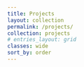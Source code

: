 ```yaml
---
title: Projects
layout: collection
permalink: /projects/
collection: projects
# entries_layout: grid
classes: wide
sort_by: order
---
```



<style>
#digitalStack rect {
    transition: all 0.3s ease;
}

#digitalStack rect.hovered {
    transform: scale(1.1); /* Slightly enlarges the layer */
    fill: orange; /* Changes color to indicate hover */
}

#projectDetails {
    padding: 20px; 
    border: 1px solid black; 
    margin-top: 20px;
}

/* Additional styling for the SVG and its border */
svg {
    border: 1px solid #ccc;
    margin-top: 20px;
}
</style>

<script src="https://d3js.org/d3.v7.min.js"></script>
<div id="graph"></div>

<script>
// Example data for nodes and links
var nodes = [
    {id: "Project A", group: 1},
    {id: "Project B", group: 1},
    {id: "Project C", group: 2},
    // Add more projects
];

var links = [
    {source: "Project A", target: "Project B"},
    {source: "Project B", target: "Project C"},
    // Define connections between projects
];

var width = 800, height = 600;

// Append SVG to the graph container and add zoom functionality
var svg = d3.select("#graph").append("svg")
    .attr("width", width)
    .attr("height", height)
    .call(d3.zoom().on("zoom", function (event) {
        container.attr("transform", event.transform);
    }))
    .append("g");

var container = svg.append("g");

// Simulation setup with forces
var simulation = d3.forceSimulation(nodes)
    .force("link", d3.forceLink(links).id(d => d.id).distance(100)) // Adjust link distance
    .force("charge", d3.forceManyBody().strength(-400)) // Adjust repulsive force strength
    .force("center", d3.forceCenter(width / 2, height / 2))
    .force("collide", d3.forceCollide().radius(50)); // Prevent node overlap

// Draw lines for links in the container group
var link = container.append("g")
    .attr("class", "links")
    .selectAll("line")
    .data(links)
    .enter().append("line")
    .attr("stroke-width", 2);

// Draw circles for nodes in the container group
var node = container.append("g")
    .attr("class", "nodes")
    .selectAll("circle")
    .data(nodes)
    .enter().append("circle")
    .attr("r", 5)
    .on("mouseover", function() { d3.select(this).transition().attr("r", 10); })
    .on("mouseout", function() { d3.select(this).transition().attr("r", 5); });

// Add draggable and zoomable behavior to nodes
node.call(d3.drag()
    .on("start", dragstarted)
    .on("drag", dragged)
    .on("end", dragended));

// Add labels in the container group
var labels = container.append("g")
    .attr("class", "labels")
    .selectAll("text")
    .data(nodes)
    .enter().append("text")
    .text(function(d) { return d.id; })
    .attr("x", 8)
    .attr("y", "0.31em");

// Update positions within the container
simulation.on("tick", () => {
    link
        .attr("x1", d => d.source.x)
        .attr("y1", d => d.source.y)
        .attr("x2", d => d.target.x)
        .attr("y2", d => d.target.y);

    node
        .attr("cx", d => d.x)
        .attr("cy", d => d.y);

    labels
        .attr("x", d => d.x)
        .attr("y", d => d.y);
});

// Drag and zoom functions
function dragstarted(event) {
    if (!event.active) simulation.alphaTarget(0.3).restart();
    event.subject.fx = event.subject.x;
    event.subject.fy = event.subject.y;
}

function dragged(event) {
    event.subject.fx = event.x;
    event.subject.fy = event.y;
}

function dragended(event) {
    if (!event.active) simulation.alphaTarget(0);
    event.subject.fx = null;
    event.subject.fy = null;
}

</script>
